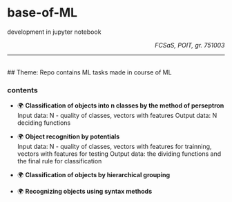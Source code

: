 # base-of-ML
development in jupyter notebook

_<div style='text-align: right'> 
 FCSaS, POIT, gr. 751003 </div>_

*** 

<br> 
## Theme: 
Repo contains ML tasks made in course of ML

### contents

* :earth_africa: __Classification of objects into n classes by the method of perseptron__  
Input data: N - quality of classes, vectors with features
Output data: N deciding functions

* :earth_africa: __Object recognition by potentials__  
Input data: N - quality of classes, vectors with features for trainning, vectors with features for testing
Output data: the dividing functions and the final rule for classification 

* :earth_africa: __Classification of objects by hierarchical grouping__  

* :earth_africa: __Recognizing objects using syntax methods__  
